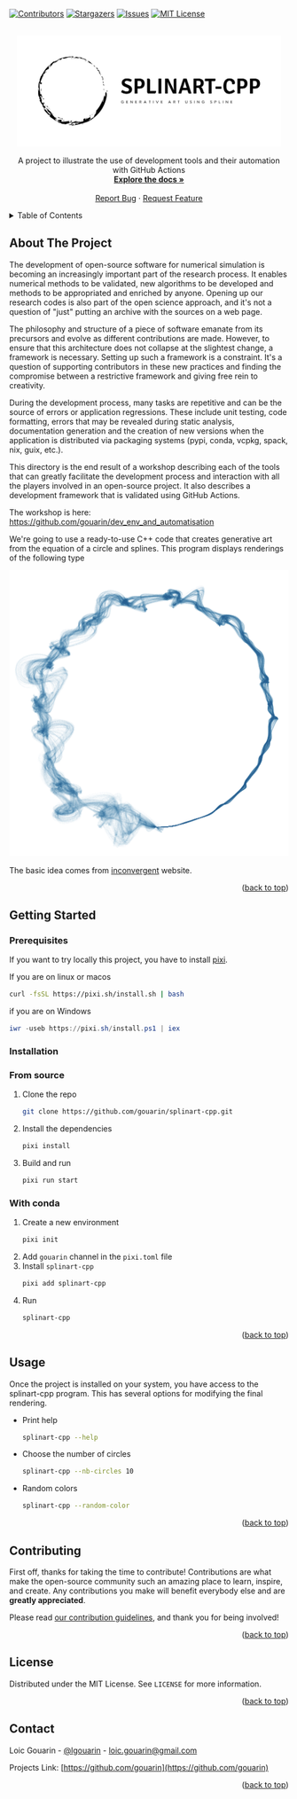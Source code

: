 <!-- Improved compatibility of back to top link: See: https://github.com/gouarin/splinart-cpp/pull/73 -->
<a name="readme-top"></a>
<!--
*** Thanks for checking out the Best-README-Template. If you have a suggestion
*** that would make this better, please fork the repo and create a pull request
*** or simply open an issue with the tag "enhancement".
*** Don't forget to give the project a star!
*** Thanks again! Now go create something AMAZING! :D
-->



<!-- PROJECT SHIELDS -->
<!--
*** I'm using markdown "reference style" links for readability.
*** Reference links are enclosed in brackets [ ] instead of parentheses ( ).
*** See the bottom of this document for the declaration of the reference variables
*** for contributors-url, forks-url, etc. This is an optional, concise syntax you may use.
*** https://www.markdownguide.org/basic-syntax/#reference-style-links
-->
[![Contributors][contributors-shield]][contributors-url]
[![Stargazers][stars-shield]][stars-url]
[![Issues][issues-shield]][issues-url]
[![MIT License][license-shield]][license-url]

<!-- PROJECT LOGO -->
<br />
<div align="center">
  <a href="https://github.com/gouarin/splinart-cpp">
    <picture>
        <source media="(prefers-color-scheme: dark)" height="200" src="./doc/source/logo/Color logo - no background.png">
        <img alt="Text changing depending on mode. Light: 'So light!' Dark: 'So dark!'" height=200 src="./doc/source/logo/White logo - no background.png">
    </picture>
  </a>

  <p align="center">
A project to illustrate the use of development tools and their automation with GitHub Actions
    <br />
    <a href="https://gouarin.github.io/splinart-cpp"><strong>Explore the docs »</strong></a>
    <br />
    <br />
    <a href="https://github.com/gouarin/splinart-cpp/issues">Report Bug</a>
    ·
    <a href="https://github.com/gouarin/splinart-cpp/issues">Request Feature</a>
  </p>
</div>



<!-- TABLE OF CONTENTS -->
<details>
  <summary>Table of Contents</summary>
  <ol>
    <li>
      <a href="#about-the-project">About The Project</a>
    </li>
    <li>
      <a href="#getting-started">Getting Started</a>
      <ul>
        <li><a href="#prerequisites">Prerequisites</a></li>
        <li><a href="#installation">Installation</a></li>
      </ul>
    </li>
    <li><a href="#usage">Usage</a></li>
    <li><a href="#contributing">Contributing</a></li>
    <li><a href="#license">License</a></li>
    <li><a href="#contact">Contact</a></li>
    <li><a href="#acknowledgments">Acknowledgments</a></li>
  </ol>
</details>



<!-- ABOUT THE PROJECT -->
## About The Project

The development of open-source software for numerical simulation is becoming an increasingly important part of the research process. It enables numerical methods to be validated, new algorithms to be developed and methods to be appropriated and enriched by anyone. Opening up our research codes is also part of the open science approach, and it's not a question of "just" putting an archive with the sources on a web page.

The philosophy and structure of a piece of software emanate from its precursors and evolve as different contributions are made. However, to ensure that this architecture does not collapse at the slightest change, a framework is necessary. Setting up such a framework is a constraint. It's a question of supporting contributors in these new practices and finding the compromise between a restrictive framework and giving free rein to creativity.

During the development process, many tasks are repetitive and can be the source of errors or application regressions. These include unit testing, code formatting, errors that may be revealed during static analysis, documentation generation and the creation of new versions when the application is distributed via packaging systems (pypi, conda, vcpkg, spack, nix, guix, etc.).

This directory is the end result of a workshop describing each of the tools that can greatly facilitate the development process and interaction with all the players involved in an open-source project. It also describes a development framework that is validated using GitHub Actions.

The workshop is here: https://github.com/gouarin/dev_env_and_automatisation

We're going to use a ready-to-use C++ code that creates generative art from the equation of a circle and splines. This program displays renderings of the following type

<div align="center">
  <img src="./doc/source/images/splinart.png" alt="Screenshot">
</div>

The basic idea comes from [inconvergent](https://inconvergent.net/generative/sand-spline/) website.

<p align="right">(<a href="#readme-top">back to top</a>)</p>

<!-- GETTING STARTED -->
## Getting Started

### Prerequisites

If you want to try locally this project, you have to install [pixi](https://github.com/prefix-dev/pixi).

If you are on linux or macos
  ```bash
curl -fsSL https://pixi.sh/install.sh | bash
  ```

if you are on Windows

```powershell
iwr -useb https://pixi.sh/install.ps1 | iex
```


### Installation

### From source
1. Clone the repo
   ```sh
   git clone https://github.com/gouarin/splinart-cpp.git
   ```
3. Install the dependencies
   ```bash
   pixi install
   ```
4. Build and run
   ```bash
   pixi run start
   ```

### With conda

1. Create a new environment
   ```bash
   pixi init
   ```
2. Add `gouarin` channel in the `pixi.toml` file
3. Install `splinart-cpp`
   ```bash
   pixi add splinart-cpp
   ```
4. Run
   ```bash
   splinart-cpp
   ```

<p align="right">(<a href="#readme-top">back to top</a>)</p>

<!-- USAGE EXAMPLES -->
## Usage

Once the project is installed on your system, you have access to the splinart-cpp program. This has several options for modifying the final rendering.

- Print help
  ```bash
  splinart-cpp --help
  ```

- Choose the number of circles
  ```bash
  splinart-cpp --nb-circles 10
  ```

- Random colors
  ```bash
  splinart-cpp --random-color
  ```

<p align="right">(<a href="#readme-top">back to top</a>)</p>

<!-- CONTRIBUTING -->
## Contributing

First off, thanks for taking the time to contribute! Contributions are what make the open-source community such an amazing place to learn, inspire, and create. Any contributions you make will benefit everybody else and are **greatly appreciated**.


Please read [our contribution guidelines](./CONTRIBUTING.md), and thank you for being involved!

<p align="right">(<a href="#readme-top">back to top</a>)</p>



<!-- LICENSE -->
## License

Distributed under the MIT License. See `LICENSE` for more information.

<p align="right">(<a href="#readme-top">back to top</a>)</p>



<!-- CONTACT -->
## Contact

Loic Gouarin - [@lgouarin](https://twitter.com/lgouarin) - loic.gouarin@gmail.com

Projects Link: [https://github.com/gouarin](https://github.com/gouarin)

<p align="right">(<a href="#readme-top">back to top</a>)</p>

<!-- MARKDOWN LINKS & IMAGES -->
<!-- https://www.markdownguide.org/basic-syntax/#reference-style-links -->
[contributors-shield]: https://img.shields.io/github/contributors/gouarin/splinart-cpp.svg?style=for-the-badge
[contributors-url]: https://github.com/gouarin/splinart-cpp/graphs/contributors
[stars-shield]: https://img.shields.io/github/stars/gouarin/splinart-cpp.svg?style=for-the-badge
[stars-url]: https://github.com/gouarin/splinart-cpp/stargazers
[issues-shield]: https://img.shields.io/github/issues/gouarin/splinart-cpp.svg?style=for-the-badge
[issues-url]: https://github.com/gouarin/splinart-cpp/issues
[license-shield]: https://img.shields.io/github/license/gouarin/splinart-cpp.svg?style=for-the-badge
[license-url]: https://github.com/gouarin/splinart-cpp/blob/main/LICENSE
[product-screenshot]: doc/images/splinart.png
